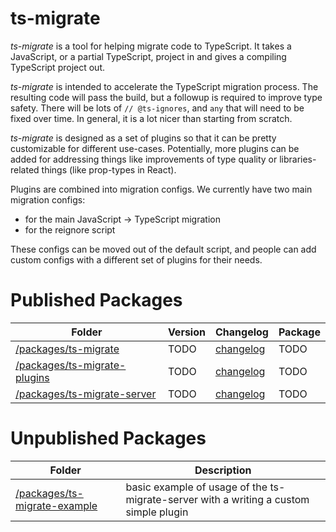 # ts-migrate

*ts-migrate* is a tool for helping migrate code to TypeScript.
It takes a JavaScript, or a partial TypeScript, project in and gives a compiling TypeScript project out.

*ts-migrate* is intended to accelerate the TypeScript migration process. The resulting code will pass the build, but a followup is required to improve type safety. There will be lots of `// @ts-ignores`, and `any` that will need to be fixed over time. In general, it is a lot nicer than starting from scratch.

*ts-migrate* is designed as a set of plugins so that it can be pretty customizable for different use-cases. Potentially, more plugins can be added for addressing things like improvements of type quality or libraries-related things (like prop-types in React).

Plugins are combined into migration configs. We currently have two main migration configs:

* for the main JavaScript → TypeScript migration
* for the reignore script

These configs can be moved out of the default script, and people can add custom configs with a different set of plugins for their needs.

# Published Packages

| Folder | Version | Changelog | Package |
| ------ | ------- | --------- | ------- |
| [/packages/ts-migrate](./packages/ts-migrate/) | TODO | [changelog](./packages/ts-migrate/CHANGELOG.md) | TODO |
| [/packages/ts-migrate-plugins](./packages/ts-migrate-plugins/) | TODO | [changelog](./packages/ts-migrate-plugins/CHANGELOG.md) | TODO |
| [/packages/ts-migrate-server](./packages/ts-migrate-server/) | TODO | [changelog](./packages/ts-migrate/CHANGELOG.md) | TODO |

# Unpublished Packages

| Folder | Description |
| ------ | -----------|
| [/packages/ts-migrate-example](./packages/ts-migrate-example/) | basic example of usage of the ts-migrate-server with a writing a custom simple plugin |
